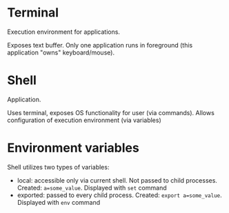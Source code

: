 # Terminal
Execution environment for applications.

Exposes text buffer. Only one application runs in foreground (this application "owns" keyboard/mouse).
# Shell
Application.

Uses terminal, exposes OS functionality for user (via commands). Allows configuration of execution environment (via variables)
# Environment variables
Shell utilizes two types of variables:
 - local: accessible only via current shell. Not passed to child processes. Created: `a=some_value`. Displayed with `set` command
 - exported: passed to every child process. Created: `export a=some_value`. Displayed with `env` command